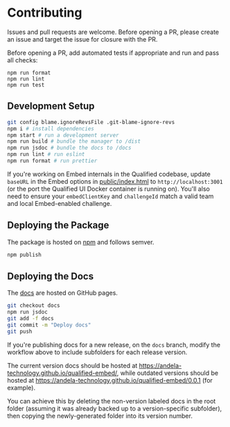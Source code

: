 # Contributing

Issues and pull requests are welcome. Before opening a PR, please create an issue and target the issue for closure with the PR.

Before opening a PR, add automated tests if appropriate and run and pass all checks:

```
npm run format
npm run lint
npm run test
```

## Development Setup

```bash
git config blame.ignoreRevsFile .git-blame-ignore-revs
npm i # install dependencies
npm start # run a development server
npm run build # bundle the manager to /dist
npm run jsdoc # bundle the docs to /docs
npm run lint # run eslint
npm run format # run prettier
```

If you're working on Embed internals in the Qualified codebase, update `baseURL` in the Embed options in [public/index.html](public/index.html) to `http://localhost:3001` (or the port the Qualified UI Docker container is running on). You'll also need to ensure your `embedClientKey` and `challengeId` match a valid team and local Embed-enabled challenge.

## Deploying the Package

The package is hosted on [npm](https://www.npmjs.com/package/@qualified/embed) and follows semver.

```bash
npm publish
```

## Deploying the Docs

The [docs](https://andela-technology.github.io/qualified-embed/) are hosted on GitHub pages.

```bash
git checkout docs
npm run jsdoc
git add -f docs
git commit -m "Deploy docs"
git push
```

If you're publishing docs for a new release, on the `docs` branch, modify the workflow above to include subfolders for each release version.

The current version docs should be hosted at <https://andela-technology.github.io/qualified-embed/>, while outdated versions should be hosted at <https://andela-technology.github.io/qualified-embed/0.0.1> (for example).

You can achieve this by deleting the non-version labeled docs in the root folder (assuming it was already backed up to a version-specific subfolder), then copying the newly-generated folder into its version number.
